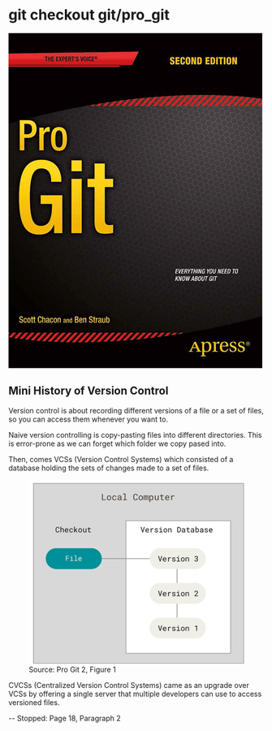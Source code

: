 # git checkout git/pro_git

[![Pro Git Book Cover](images/progit2.png)][progit-docs]

## Mini History of Version Control

Version control is about recording different versions of a file or a set of files, so you can access them whenever you want to.

Naive version controlling is copy-pasting files into different directories. This is error-prone as we can forget which folder we copy pased into.

Then, comes VCSs (Version Control Systems) which consisted of a database holding the sets of changes made to a set of files.

<figure>

<img src="images/local_vcs.png" alt="local vcs diagram"/>

<figcaption>Source: Pro Git 2, Figure 1 </figcaption>

</figure>

CVCSs (Centralized Version Control Systems) came as an upgrade over VCSs by offering a single server that multiple developers can use to access versioned files.

-- Stopped: Page 18, Paragraph 2

<!--Markdown Links-->

[progit-docs]: https://git-scm.com/book/en/v2
